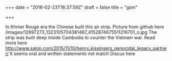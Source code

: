 +++
date = "2016-02-23T16:37:59Z"
draft = false
title = "gsm"

+++

In Khmer Rouge era the Chinese built this air strip. 
Picture from github here /images/12697273_1323105704381487_4152874675511216701_o.jpg
The strip was built deep inside Cambodia to counter the Vietnam war. 
Read more here http://www.salon.com/2015/11/10/henry_kissingers_genocidal_legacy_partner/
It seems oral and written statements not match 
Discus here
